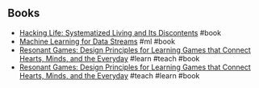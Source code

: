 ## Books
- [Hacking Life: Systematized Living and Its Discontents](https://direct.mit.edu/books/book/4513/Hacking-LifeSystematized-Living-and-Its) #book
- [Machine Learning for Data Streams](https://moa.cms.waikato.ac.nz/) #ml #book
- [Resonant Games: Design Principles for Learning Games that Connect Hearts, Minds, and the Everyday](https://direct.mit.edu/books/book/4472/Resonant-GamesDesign-Principles-for-Learning-Games) #learn #teach #book
- [Resonant Games: Design Principles for Learning Games that Connect Hearts, Minds, and the Everyday](https://direct.mit.edu/books/book/4472/Resonant-GamesDesign-Principles-for-Learning-Games) #teach #learn #book 